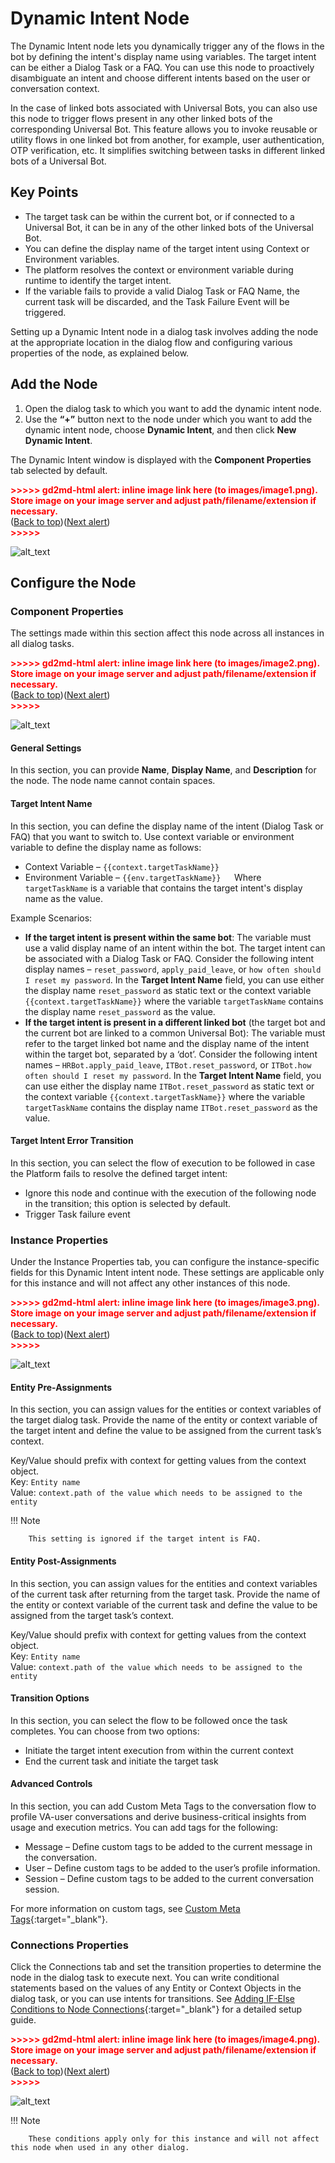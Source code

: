 # Dynamic Intent Node

The Dynamic Intent node lets you dynamically trigger any of the flows in the bot by defining the intent's display name using variables. The target intent can be either a Dialog Task or a FAQ. You can use this node to proactively disambiguate an intent and choose different intents based on the user or conversation context.

In the case of linked bots associated with Universal Bots, you can also use this node to trigger flows present in any other linked bots of the corresponding Universal Bot. This feature allows you to invoke reusable or utility flows in one linked bot from another, for example, user authentication, OTP verification, etc. It simplifies switching between tasks in different linked bots of a Universal Bot.


## Key Points

* The target task can be within the current bot, or if connected to a Universal Bot, it can be in any of the other linked bots of the Universal Bot.
* You can define the display name of the target intent using Context or Environment variables.
* The platform resolves the context or environment variable during runtime to identify the target intent.
* If the variable fails to provide a valid Dialog Task or FAQ Name, the current task will be discarded, and the Task Failure Event will be triggered.

Setting up a Dynamic Intent node in a dialog task involves adding the node at the appropriate location in the dialog flow and configuring various properties of the node, as explained below.


## Add the Node

1. Open the dialog task to which you want to add the dynamic intent node.
2. Use the **“+”** button next to the node under which you want to add the dynamic intent node, choose **Dynamic Intent**, and then click **New Dynamic Intent**.  

The Dynamic Intent window is displayed with the **Component Properties** tab selected by default.  

<p id="gdcalert1" ><span style="color: red; font-weight: bold">>>>>>  gd2md-html alert: inline image link here (to images/image1.png). Store image on your image server and adjust path/filename/extension if necessary. </span><br>(<a href="#">Back to top</a>)(<a href="#gdcalert2">Next alert</a>)<br><span style="color: red; font-weight: bold">>>>>> </span></p>

![alt_text](images/image1.png "image_tooltip")


## Configure the Node

### Component Properties

The settings made within this section affect this node across all instances in all dialog tasks.  

<p id="gdcalert2" ><span style="color: red; font-weight: bold">>>>>>  gd2md-html alert: inline image link here (to images/image2.png). Store image on your image server and adjust path/filename/extension if necessary. </span><br>(<a href="#">Back to top</a>)(<a href="#gdcalert3">Next alert</a>)<br><span style="color: red; font-weight: bold">>>>>> </span></p>

![alt_text](images/image2.png "image_tooltip")


#### General Settings

In this section, you can provide **Name**, **Display Name**, and **Description** for the node. The node name cannot contain spaces.


#### Target Intent Name

In this section, you can define the display name of the intent (Dialog Task or FAQ) that you want to switch to. Use context variable or environment variable to define the display name as follows:

* Context Variable – `{{context.targetTaskName}}`
* Environment Variable – `{{env.targetTaskName}}  
`Where `targetTaskName` is a variable that contains the target intent's display name as the value.

Example Scenarios:

* **If the target intent is present within the same bot**: The variable must use a valid display name of an intent within the bot. The target intent can be associated with a Dialog Task or FAQ. Consider the following intent display names – `reset_password`, `apply_paid_leave`, or `how often should I reset my password`. In the **Target Intent Name** field, you can use either the display name `reset_password` as static text or the context variable `{{context.targetTaskName}}` where the variable `targetTaskName` contains the display name `reset_password` as the value.
* **If the target intent is present in a different linked bot** (the target bot and the current bot are linked to a common Universal Bot): The variable must refer to the target linked bot name and the display name of the intent within the target bot, separated by a ‘dot’. Consider the following intent names – `HRBot.apply_paid_leave`, `ITBot.reset_password`, or `ITBot.how often should I reset my password`. In the **Target Intent Name** field, you can use either the display name `ITBot.reset_password` as static text or the context variable `{{context.targetTaskName}}` where the variable `targetTaskName` contains the display name `ITBot.reset_password` as the value.


#### Target Intent Error Transition

In this section, you can select the flow of execution to be followed in case the Platform fails to resolve the defined target intent:

* Ignore this node and continue with the execution of the following node in the transition; this option is selected by default.
* Trigger Task failure event


### Instance Properties

Under the Instance Properties tab, you can configure the instance-specific fields for this Dynamic Intent intent node. These settings are applicable only for this instance and will not affect any other instances of this node.  

<p id="gdcalert3" ><span style="color: red; font-weight: bold">>>>>>  gd2md-html alert: inline image link here (to images/image3.png). Store image on your image server and adjust path/filename/extension if necessary. </span><br>(<a href="#">Back to top</a>)(<a href="#gdcalert4">Next alert</a>)<br><span style="color: red; font-weight: bold">>>>>> </span></p>

![alt_text](images/image3.png "image_tooltip")


#### Entity Pre-Assignments

In this section, you can assign values for the entities or context variables of the target dialog task. Provide the name of the entity or context variable of the target intent and define the value to be assigned from the current task’s context.

Key/Value should prefix with context for getting values from the context object.  
Key: `Entity name`  
Value: `context.path of the value which needs to be assigned to the entity`

!!! Note

        This setting is ignored if the target intent is FAQ.


#### Entity Post-Assignments

In this section, you can assign values for the entities and context variables of the current task after returning from the target task. Provide the name of the entity or context variable of the current task and define the value to be assigned from the target task’s context.

Key/Value should prefix with context for getting values from the context object.  
Key: `Entity name`  
Value: `context.path of the value which needs to be assigned to the entity`


#### Transition Options

In this section, you can select the flow to be followed once the task completes. You can choose from two options:



* Initiate the target intent execution from within the current context
* End the current task and initiate the target task


#### Advanced Controls

In this section, you can add Custom Meta Tags to the conversation flow to profile VA-user conversations and derive business-critical insights from usage and execution metrics. You can add tags for the following:

* Message – Define custom tags to be added to the current message in the conversation.
* User – Define custom tags to be added to the user’s profile information.
* Session – Define custom tags to be added to the current conversation session.

For more information on custom tags, see [Custom Meta Tags](../../../../../analytics/automation/custom-dashboard/custom-meta-tags){:target="_blank"}.


### Connections Properties

Click the Connections tab and set the transition properties to determine the node in the dialog task to execute next. You can write conditional statements based on the values of any Entity or Context Objects in the dialog task, or you can use intents for transitions. See [Adding IF-Else Conditions to Node Connections](../../node-connections/nodes-conditions/){:target="_blank"} for a detailed setup guide.  

<p id="gdcalert4" ><span style="color: red; font-weight: bold">>>>>>  gd2md-html alert: inline image link here (to images/image4.png). Store image on your image server and adjust path/filename/extension if necessary. </span><br>(<a href="#">Back to top</a>)(<a href="#gdcalert5">Next alert</a>)<br><span style="color: red; font-weight: bold">>>>>> </span></p>

![alt_text](images/image4.png "image_tooltip")

!!! Note

        These conditions apply only for this instance and will not affect this node when used in any other dialog.